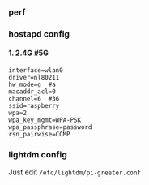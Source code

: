 
### perf

### hostapd config
#### 1. 2.4G #5G
```
interface=wlan0
driver=nl80211
hw_mode=g  #a
macaddr_acl=0
channel=6  #36
ssid=raspberry
wpa=2
wpa_key_mgmt=WPA-PSK
wpa_passphrase=password
rsn_pairwise=CCMP
```

### lightdm config
Just edit `/etc/lightdm/pi-greeter.conf`
